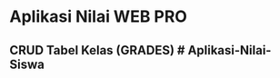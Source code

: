 # Aplikasi Nilai WEB PRO 
## CRUD Tabel Kelas (GRADES) #   A p l i k a s i - N i l a i - S i s w a  
 